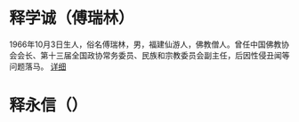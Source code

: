 # 释学诚（傅瑞林）

1966年10月3日生人，俗名傅瑞林，男，福建仙游人，佛教僧人。曾任中国佛教协会会长、第十三届全国政协常务委员、民族和宗教委员会副主任，后因性侵丑闻等问题落马。
[详细](https://github.com/yuqianyi1001/Buddhist-scandals/blob/main/xuecheng.md)

# 释永信（）

